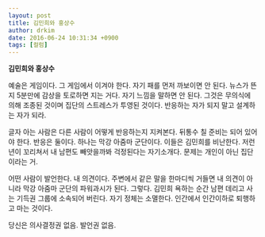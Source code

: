```yaml
---
layout: post
title: 김민희와 홍상수
author: drkim
date: 2016-06-24 10:31:34 +0900
tags: [컬럼]
---
```

**김민희와 홍상수**

  


예술은 게임이다. 그 게임에서 이겨야 한다. 자기 패를 먼저 까보이면 안 된다. 뉴스가 뜬지 5분만에 감상을 토로하면 지는 거다. 자기 느낌을 말하면 안 된다. 그것은 무의식에 의해 조종된 것이며 집단의 스트레스가 투영된 것이다. 반응하는 자가 되지 말고 설계하는 자가 되라. 

  


글자 아는 사람은 다른 사람이 어떻게 반응하는지 지켜본다. 뒤통수 칠 준비는 되어 있어야 한다. 반응은 둘이다. 하나는 막강 아줌마 군단이다. 이들은 김민희를 비난한다. 저런 년이 꼬리쳐서 내 남편도 빼앗을까봐 걱정된다는 자기소개다. 문제는 개인이 아닌 집단이라는 거. 

  


어떤 사람이 발언한다. 내 의견이다. 주변에서 같은 말을 한마디씩 거들면 내 의견이 아니라 막강 아줌마 군단의 파워과시가 된다. 그렇다. 김민희 욕하는 순간 남편 데리고 사는 기득권 그룹에 소속되어 버린다. 자기 정체는 소멸한다. 인간에서 인간이하로 퇴행하고 마는 것이다. 

  


당신은 의사결정권 없음. 발언권 없음. 